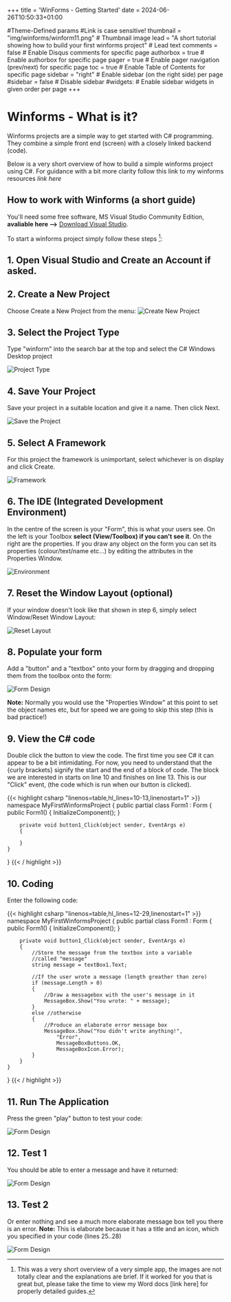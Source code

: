 +++
title = 'WinForms - Getting Started'
date = 2024-06-26T10:50:33+01:00


#Theme-Defined params
#Link is case sensitive!
thumbnail = "img/winforms/winform11.png" # Thumbnail image
lead = "A short tutorial showing how to build your first winforms project" # Lead text
comments = false # Enable Disqus comments for specific page
authorbox = true # Enable authorbox for specific page
pager = true # Enable pager navigation (prev/next) for specific page
toc = true # Enable Table of Contents for specific page
sidebar = "right" # Enable sidebar (on the right side) per page
#sidebar = false # Disable sidebar 
#widgets: # Enable sidebar widgets in given order per page
+++

# Winforms - What is it?
Winforms projects are a simple way to get started with C# programming.  They combine a simple front end (screen) with a closely linked backend (code).

Below is a very short overview of how to build a simple winforms project using C#.  For guidance with a bit more clarity follow this link to my winforms resources *link here*

## How to work with Winforms (a short guide)

You'll need some free software, MS Visual Studio Community Edition, **avaliable here -->** [Download Visual Studio](https://visualstudio.microsoft.com/thank-you-downloading-visual-studio/?sku=Community&channel=Release&version=VS2022&source=VSLandingPage&cid=2030&passive=false).

To start a winforms project simply follow these steps [^1]:

## 1. Open Visual Studio and Create an Account if asked.

## 2. Create a New Project
Choose Create a New Project from the menu:
![Create New Project](/img/winforms/winform1.png)

## 3. Select the Project Type
Type "winform" into the search bar at the top and select the C# Windows Desktop project

![Project Type](/img/winforms/winform2.png)

## 4. Save Your Project
Save your project in a suitable location and give it a name.  Then click Next.

![Save the Project](/img/winforms/winform3.png)

## 5. Select A Framework
For this project the framework is unimportant, select whichever is on display and click Create.

![Framework](/img/winforms/winform4.png)

## 6. The IDE (Integrated Development Environment)
In the centre of the screen is your "Form", this is what your users see.  On the left is your Toolbox **select (View/Toolbox) if you can't see it**.  On the right are the properties.  If you draw any object on the form you can set its properties (colour/text/name etc...) by editing the attributes in the Properties Window.

![Environment](/img/winforms/winform5.png)

## 7. Reset the Window Layout (optional)
If your window doesn't look like that shown in step 6, simply select Window/Reset Window Layout:

![Reset Layout](/img/winforms/winform6.png)

## 8. Populate your form
Add a "button" and a "textbox" onto your form by dragging and dropping them from the toolbox onto the form:

![Form Design](/img/winforms/winform7.png)

**Note:** Normally you would use the "Properties Window" at this point to set the object names etc, but for speed we are going to skip this step (this is bad practice!)

## 9.  View the C# code
Double click the button to view the code.  The first time you see C# it can appear to be a bit intimidating.  For now, you need to understand that the {curly brackets} signify the start and the end of a block of code.  The block we are interested in starts on line 10 and finishes on line 13.  This is our "Click" event, (the code which is run when our button is clicked).

<!-- Highlight the code on lines 10-13, number the lines from 1 alternative: < highlight go "linenos=table,hl_lines=8 15-17,linenostart=199" >-->
{{< highlight csharp "linenos=table,hl_lines=10-13,linenostart=1" >}}
namespace MyFirstWinformsProject
{
    public partial class Form1 : Form
    {
        public Form1()
        {
            InitializeComponent();
        }

        private void button1_Click(object sender, EventArgs e)
        {
            
        }
    }
}
{{< / highlight >}}

## 10. Coding
Enter the following code:
<!-- Highlight the code on lines 12-29, number the lines from 1 alternative < highlight go "linenos=table,hl_lines=8 15-17,linenostart=199" > -->
{{< highlight csharp "linenos=table,hl_lines=12-29,linenostart=1" >}}
namespace MyFirstWinformsProject
{
    public partial class Form1 : Form
    {
        public Form1()
        {
            InitializeComponent();
        }

        private void button1_Click(object sender, EventArgs e)
        {
            //Store the message from the textbox into a variable
            //called "message"
            string message = textBox1.Text;

            //If the user wrote a message (length greather than zero)
            if (message.Length > 0)
            {
                //Draw a messagebox with the user's message in it
                MessageBox.Show("You wrote: " + message);
            }
            else //otherwise
            {
                //Produce an elaborate error message box
                MessageBox.Show("You didn't write anything!",
                    "Error", 
                    MessageBoxButtons.OK,
                    MessageBoxIcon.Error);
            }
        }
    }
}
{{< / highlight >}}

## 11. Run The Application
Press the green "play" button to test your code:

![Form Design](/img/winforms/winform10.png)

## 12. Test 1
You should be able to enter a message and have it returned:

![Form Design](/img/winforms/winform11.png)

## 13. Test 2
Or enter nothing and see a much more elaborate message box tell you there is an error.  **Note:** This is elaborate because it has a title and an icon, which you specified in your code (lines 25..28)

![Form Design](/img/winforms/winform12.png)


[^1]: This was a very short overview of a very simple app, the images are not totally clear and the explanations are brief.  If it worked for you that is great but, please take the time to view my Word docs [link here] for properly detailed guides.